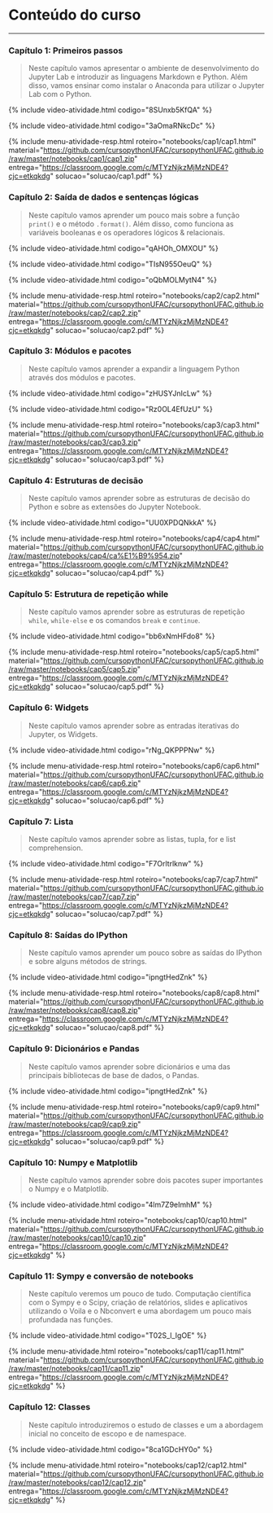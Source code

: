 # Conteúdo do curso

----
### **Capítulo 1:** Primeiros passos
> Neste capítulo vamos apresentar o ambiente de desenvolvimento do Jupyter Lab e introduzir as linguagens Markdown e Python. Além disso, vamos ensinar como instalar o Anaconda para utilizar o Jupyter Lab com o Python.

{% include video-atividade.html
    codigo="8SUnxb5KfQA"
%}

{% include video-atividade.html
    codigo="3aOmaRNkcDc"
%}

{% include menu-atividade-resp.html 
roteiro="notebooks/cap1/cap1.html" 
material="https://github.com/cursopythonUFAC/cursopythonUFAC.github.io/raw/master/notebooks/cap1/cap1.zip" 
entrega="https://classroom.google.com/c/MTYzNjkzMjMzNDE4?cjc=etkqkdg"
solucao="solucao/cap1.pdf"
%}

### **Capítulo 2:** Saída de dados e sentenças lógicas

> Neste capítulo vamos aprender um pouco mais sobre a função `print()` e o método `.format()`. Além disso, como funciona as variáveis booleanas e os operadores lógicos & relacionais.

{% include video-atividade.html
    codigo="qAHOh_OMXOU"
%}

{% include video-atividade.html
    codigo="TIsN955OeuQ"
%}

{% include video-atividade.html
    codigo="oQbMOLMytN4"
%}

{% include menu-atividade-resp.html 
roteiro="notebooks/cap2/cap2.html" 
material="https://github.com/cursopythonUFAC/cursopythonUFAC.github.io/raw/master/notebooks/cap2/cap2.zip" 
entrega="https://classroom.google.com/c/MTYzNjkzMjMzNDE4?cjc=etkqkdg" 
solucao="solucao/cap2.pdf"
%}

### Capítulo 3: Módulos e pacotes

> Neste capítulo vamos aprender a expandir a linguagem Python através dos módulos e pacotes.

{% include video-atividade.html
    codigo="zHUSYJnIcLw"
%}

{% include video-atividade.html
    codigo="Rz0OL4EfUzU"
%}

{% include menu-atividade-resp.html 
roteiro="notebooks/cap3/cap3.html" 
material="https://github.com/cursopythonUFAC/cursopythonUFAC.github.io/raw/master/notebooks/cap3/cap3.zip" 
entrega="https://classroom.google.com/c/MTYzNjkzMjMzNDE4?cjc=etkqkdg" 
solucao="solucao/cap3.pdf"
%}

### Capítulo 4: Estruturas de decisão

> Neste capítulo vamos aprender sobre as estruturas de decisão do Python e sobre as extensões do Jupyter Notebook.

{% include video-atividade.html
    codigo="UU0XPDQNkkA"
%}

{% include menu-atividade-resp.html 
roteiro="notebooks/cap4/cap4.html" 
material="https://github.com/cursopythonUFAC/cursopythonUFAC.github.io/raw/master/notebooks/cap4/ca%E1%B9%954.zip" 
entrega="https://classroom.google.com/c/MTYzNjkzMjMzNDE4?cjc=etkqkdg" 
solucao="solucao/cap4.pdf"
%}

### Capítulo 5: Estrutura de repetição while 

> Neste capítulo vamos aprender sobre as estruturas de repetição `while`, `while-else` e os comandos `break` e `continue`.

{% include video-atividade.html
    codigo="bb6xNmHFdo8"
%}

{% include menu-atividade-resp.html 
roteiro="notebooks/cap5/cap5.html" 
material="https://github.com/cursopythonUFAC/cursopythonUFAC.github.io/raw/master/notebooks/cap5/cap5.zip" 
entrega="https://classroom.google.com/c/MTYzNjkzMjMzNDE4?cjc=etkqkdg" 
solucao="solucao/cap5.pdf"
%}

### Capítulo 6: Widgets

> Neste capítulo vamos aprender sobre as entradas iterativas do Jupyter, os Widgets.

{% include video-atividade.html
    codigo="rNg_QKPPPNw"
%}

{% include menu-atividade-resp.html 
roteiro="notebooks/cap6/cap6.html" 
material="https://github.com/cursopythonUFAC/cursopythonUFAC.github.io/raw/master/notebooks/cap6/cap6.zip" 
entrega="https://classroom.google.com/c/MTYzNjkzMjMzNDE4?cjc=etkqkdg" 
solucao="solucao/cap6.pdf"
%}

### Capítulo 7: Lista

> Neste capítulo vamos aprender sobre as listas, tupla, for e list comprehension.

{% include video-atividade.html
    codigo="F7Orltrlknw"
%}

{% include menu-atividade-resp.html 
roteiro="notebooks/cap7/cap7.html" 
material="https://github.com/cursopythonUFAC/cursopythonUFAC.github.io/raw/master/notebooks/cap7/cap7.zip" 
entrega="https://classroom.google.com/c/MTYzNjkzMjMzNDE4?cjc=etkqkdg" 
solucao="solucao/cap7.pdf"
%}

### Capítulo 8: Saídas do IPython

> Neste capítulo vamos aprender um pouco sobre as saídas do IPython e sobre alguns métodos de strings.

{% include video-atividade.html
    codigo="ipngtHedZnk"
%}

{% include menu-atividade-resp.html 
roteiro="notebooks/cap8/cap8.html" 
material="https://github.com/cursopythonUFAC/cursopythonUFAC.github.io/raw/master/notebooks/cap8/cap8.zip" 
entrega="https://classroom.google.com/c/MTYzNjkzMjMzNDE4?cjc=etkqkdg" 
solucao="solucao/cap8.pdf"
%}

### Capítulo 9: Dicionários e Pandas

> Neste capítulo vamos aprender sobre dicionários e uma das principais bibliotecas de base de dados, o Pandas.

{% include video-atividade.html
    codigo="ipngtHedZnk"
%}

{% include menu-atividade-resp.html 
roteiro="notebooks/cap9/cap9.html" 
material="https://github.com/cursopythonUFAC/cursopythonUFAC.github.io/raw/master/notebooks/cap9/cap9.zip" 
entrega="https://classroom.google.com/c/MTYzNjkzMjMzNDE4?cjc=etkqkdg" 
solucao="solucao/cap9.pdf"
%}

### Capítulo 10: Numpy e Matplotlib

> Neste capítulo vamos aprender sobre dois pacotes super importantes o Numpy e o Matplotlib.

{% include video-atividade.html
    codigo="4lm7Z9eImhM"
%}

{% include menu-atividade.html 
roteiro="notebooks/cap10/cap10.html" 
material="https://github.com/cursopythonUFAC/cursopythonUFAC.github.io/raw/master/notebooks/cap10/cap10.zip" 
entrega="https://classroom.google.com/c/MTYzNjkzMjMzNDE4?cjc=etkqkdg" 
%}

### Capítulo 11: Sympy e conversão de notebooks

> Neste capítulo veremos um pouco de tudo. Computação científica com o Sympy e o Scipy, criação de relatórios, slides e aplicativos utilizando o Voila e o Nbconvert e uma abordagem um pouco mais profundada nas funções.

{% include video-atividade.html
    codigo="T02S_l_IgOE"
%}

{% include menu-atividade.html 
roteiro="notebooks/cap11/cap11.html" 
material="https://github.com/cursopythonUFAC/cursopythonUFAC.github.io/raw/master/notebooks/cap11/cap11.zip" 
entrega="https://classroom.google.com/c/MTYzNjkzMjMzNDE4?cjc=etkqkdg" 
%}

### Capítulo 12: Classes

> Neste capítulo introduziremos o estudo de classes e um a abordagem inicial no conceito de escopo e de namespace.

{% include video-atividade.html
    codigo="8ca1GDcHY0o"
%}

{% include menu-atividade.html 
roteiro="notebooks/cap12/cap12.html" 
material="https://github.com/cursopythonUFAC/cursopythonUFAC.github.io/raw/master/notebooks/cap12/cap12.zip" 
entrega="https://classroom.google.com/c/MTYzNjkzMjMzNDE4?cjc=etkqkdg" 
%}